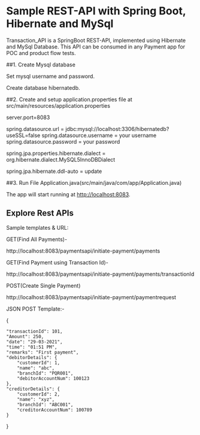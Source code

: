 # Sample REST-API with Spring Boot, Hibernate and MySql

Transaction_API is a SpringBoot REST-API, implemented using Hibernate and MySql Database.
This API can be consumed in any Payment app for POC and product flow tests.


##1. Create Mysql database

Set mysql username and password.

Create database hibernatedb.


##2. Create and setup application.properties file at src/main/resources/application.properties

server.port=8083

spring.datasource.url = jdbc:mysql://localhost:3306/hibernatedb?useSSL=false
spring.datasource.username = your username
spring.datasource.password = your password

spring.jpa.properties.hibernate.dialect = org.hibernate.dialect.MySQL5InnoDBDialect

spring.jpa.hibernate.ddl-auto = update


##3. Run File Application.java(src/main/java/com/app/Application.java)

The app will start running at <http://localhost:8083>.


## Explore Rest APIs

Sample templates & URL:

GET(Find All Payments)-

http://localhost:8083/paymentsapi/initiate-payment/payments

GET(Find Payment using Transaction Id)-

http://localhost:8083/paymentsapi/initiate-payment/payments/transactionId

POST(Create Single Payment)

http://localhost:8083/paymentsapi/initiate-payment/paymentrequest

JSON POST Template:-

{

	"transactionId": 101,
	"Amount": 250,
	"date": "29-03-2021",
	"time": "01:51 PM",
	"remarks": "First payment",
	"debitorDetails": {
		"customerId": 1,
		"name": "abc",
		"branchId": "PQR001",
		"debitorAccountNum": 100123
	},
	"creditorDetails": {
		"customerId": 2,
		"name": "xyz",
		"branchId": "ABC001",
		"creditorAccountNum": 100789
	}
}